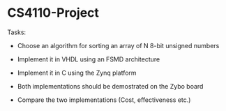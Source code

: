 # CS4110-Project

Tasks:

- Choose an algorithm for sorting an array of N 8-bit unsigned numbers

- Implement it in VHDL using an FSMD architecture

- Implement it in C using the Zynq platform

- Both implementations should be demostrated on the Zybo board

- Compare the two implementations (Cost, effectiveness etc.)
